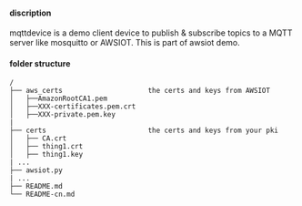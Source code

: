 #### discription
mqttdevice is a demo client device to publish & subscribe topics to a MQTT server like mosquitto or AWSIOT. This is part of awsiot demo.

#### folder structure
```
/
├── aws_certs                     the certs and keys from AWSIOT 
│   ├──AmazonRootCA1.pem
│   ├──XXX-certificates.pem.crt
│   ├──XXX-private.pem.key
|   
├── certs                         the certs and keys from your pki
│   ├── CA.crt
│   ├── thing1.crt
│   ├── thing1.key
| ...
├── awsiot.py
| ...
├── README.md
└── README-cn.md
```